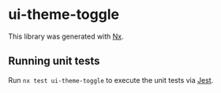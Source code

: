 # ui-theme-toggle

This library was generated with [Nx](https://nx.dev).

## Running unit tests

Run `nx test ui-theme-toggle` to execute the unit tests via [Jest](https://jestjs.io).
